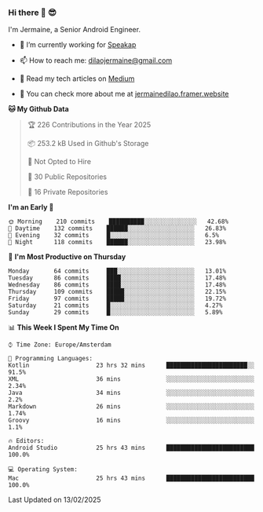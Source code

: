 ### Hi there 👋 😎
I'm Jermaine, a Senior Android Engineer.

- 🔭 I’m currently working for [Speakap](https://www.speakap.com/)

- 📫 How to reach me: dilaojermaine@gmail.com

- 📖 Read my tech articles on [Medium](https://jermainedilao.medium.com/)

- 👀 You can check more about me at [jermainedilao.framer.website](https://jermainedilao.framer.website)

<!--
**jermainedilao/jermainedilao** is a ✨ _special_ ✨ repository because its `README.md` (this file) appears on your GitHub profile.

Here are some ideas to get you started:

- 🔭 I’m currently working on ...
- 🌱 I’m currently learning ...
- 👯 I’m looking to collaborate on ...
- 🤔 I’m looking for help with ...
- 💬 Ask me about ...
- 📫 How to reach me: ...
- 😄 Pronouns: ...
- ⚡ Fun fact: ...
-->

<!--START_SECTION:waka-->
**🐱 My Github Data** 

> 🏆 226 Contributions in the Year 2025
 > 
> 📦 253.2 kB Used in Github's Storage 
 > 
> 🚫 Not Opted to Hire
 > 
> 📜 30 Public Repositories 
 > 
> 🔑 16 Private Repositories  
 > 
**I'm an Early 🐤** 

```text
🌞 Morning    210 commits    ██████████░░░░░░░░░░░░░░░   42.68% 
🌆 Daytime    132 commits    ██████░░░░░░░░░░░░░░░░░░░   26.83% 
🌃 Evening    32 commits     █░░░░░░░░░░░░░░░░░░░░░░░░   6.5% 
🌙 Night      118 commits    ██████░░░░░░░░░░░░░░░░░░░   23.98%

```
📅 **I'm Most Productive on Thursday** 

```text
Monday       64 commits     ███░░░░░░░░░░░░░░░░░░░░░░   13.01% 
Tuesday      86 commits     ████░░░░░░░░░░░░░░░░░░░░░   17.48% 
Wednesday    86 commits     ████░░░░░░░░░░░░░░░░░░░░░   17.48% 
Thursday     109 commits    █████░░░░░░░░░░░░░░░░░░░░   22.15% 
Friday       97 commits     █████░░░░░░░░░░░░░░░░░░░░   19.72% 
Saturday     21 commits     █░░░░░░░░░░░░░░░░░░░░░░░░   4.27% 
Sunday       29 commits     █░░░░░░░░░░░░░░░░░░░░░░░░   5.89%

```


📊 **This Week I Spent My Time On** 

```text
⌚︎ Time Zone: Europe/Amsterdam

💬 Programming Languages: 
Kotlin                   23 hrs 32 mins      ███████████████████████░░   91.5% 
XML                      36 mins             ░░░░░░░░░░░░░░░░░░░░░░░░░   2.34% 
Java                     34 mins             ░░░░░░░░░░░░░░░░░░░░░░░░░   2.2% 
Markdown                 26 mins             ░░░░░░░░░░░░░░░░░░░░░░░░░   1.74% 
Groovy                   16 mins             ░░░░░░░░░░░░░░░░░░░░░░░░░   1.1%

🔥 Editors: 
Android Studio           25 hrs 43 mins      █████████████████████████   100.0%

💻 Operating System: 
Mac                      25 hrs 43 mins      █████████████████████████   100.0%

```


 Last Updated on 13/02/2025
<!--END_SECTION:waka-->
